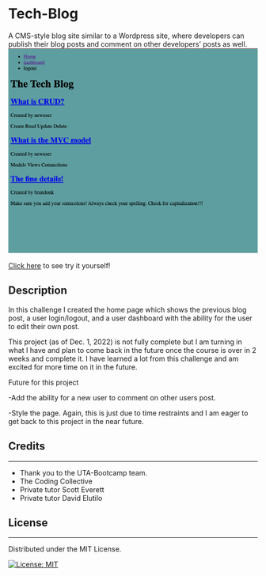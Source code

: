 # Tech-Blog
A CMS-style blog site similar to a Wordpress site, where developers can publish their blog posts and comment on other developers’ posts as well.
![Pic1](Assets/Pic1.PNG)


[Click here](https://brandonk-tech-blog.herokuapp.com/) to see try it yourself!

## Description 
In this challenge I created the home page which shows the previous blog post, a user login/logout, and a user dashboard with the ability for the user to edit their own post.

This project (as of Dec. 1, 2022) is not fully complete but I am turning in what I have and plan to come back in the future once the course is over in 2 weeks and complete it. I have learned a lot from this challenge and am excited for more time on it in the future.

Future for this project

-Add the ability for a new user to comment on other users post.

-Style the page. Again, this is just due to time restraints and I am eager to get back to this project in the near future.

## Credits
---
- Thank you to the UTA-Bootcamp team.
- The Coding Collective
- Private tutor Scott Everett
- Private tutor David Elutilo

## License
---

Distributed under the MIT License. 

[![License: MIT](https://img.shields.io/badge/License-MIT-yellow.svg)](https://opensource.org/licenses/MIT)
